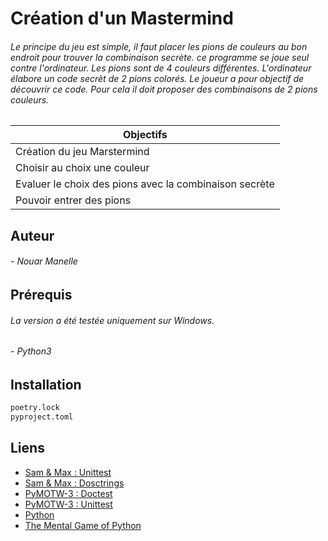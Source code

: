 # Création d'un Mastermind

###### Le principe du jeu est simple, il faut placer les pions de couleurs au bon endroit pour trouver la combinaison secrète. ce programme se joue seul contre l'ordinateur. Les pions sont de 4 couleurs différentes. L'ordinateur élabore un code secrèt de 2 pions colorés. Le joueur a pour objectif de découvrir ce code. Pour cela il doit proposer des combinaisons de 2 pions couleurs.


| Objectifs        | 
| ------------- |
| Création du jeu Marstermind      |
| Choisir au choix une couleur      | 
| Evaluer le choix des pions avec la combinaison secrète|
| Pouvoir entrer des pions |


## Auteur 

###### - Nouar Manelle

## Prérequis

###### La version a été testée uniquement sur Windows.
###### - Python3
## Installation
```python
poetry.lock
pyproject.toml
```
## Liens 

- [Sam & Max : Unittest](http://sametmax.com/un-gros-guide-bien-gras-sur-les-tests-unitaires-en-python-partie-4/)
- [Sam & Max : Dosctrings](http://sametmax.com/les-docstrings/)
- [PyMOTW-3 : Doctest](https://pymotw.com/3/doctest/index.html)
- [PyMOTW-3 : Unittest](https://pymotw.com/3/unittest/index.html)
- [Python](https://www.python.org/dev/peps/pep-0008/#code-lay-out)
- [The Mental Game of Python](https://www.youtube.com/watch?v=Uwuv05aZ6ug)


 
